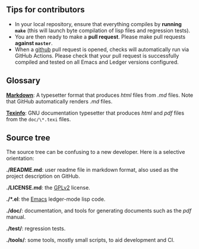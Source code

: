 Tips for contributors
---------------------

* In your local repository, ensure that everything compiles by **running
  `make`** (this will launch byte compilation of lisp files and regression
  tests).
* You are then ready to make a **pull request**. Please make pull requests
  **against `master`**.
* When a [github] pull request is opened, checks will automatically run via
  GitHub Actions. Please check that your pull request is successfully compiled
  and tested on all Emacs and Ledger versions configured.

Glossary
--------

**[Markdown]**: A typesetter format that produces *html* files from *.md* files.
Note that GitHub automatically renders *.md* files.

**[Texinfo]**: GNU documentation typesetter that produces *html* and *pdf* files
from the `doc/\*.texi` files.

Source tree
-----------

The source tree can be confusing to a new developer. Here is a selective
orientation:

**./README.md**: user readme file in markdown format, also used as the project
description on GitHub.

**./LICENSE.md**: the [GPLv2] license.

**./*.el**: the [Emacs] ledger-mode lisp code.

**./doc/**: documentation, and tools for generating documents such as the *pdf*
manual.

**./test/**: regression tests.

**./tools/**: some tools, mostly small scripts, to aid development and CI.


[Markdown]: https://daringfireball.net/projects/markdown/
[Texinfo]: http://www.gnu.org/software/texinfo/
[git-flow]: http://nvie.com/posts/a-successful-git-branching-model/
[README.md]: https://github.com/ledger/ledger-mode/blob/master/README.md
[Emacs]: http://www.gnu.org/software/emacs/
[GPLv2]: http://www.gnu.org/licenses/gpl-2.0.html
[github]: https://github.com/ledger/ledger-mode/
